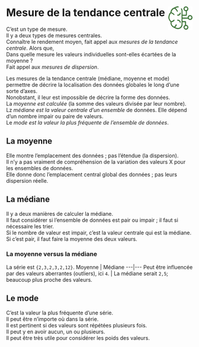 # **Mesure de la tendance centrale** <a href="../"><img src="https://github.com/MiKL5/BI/blob/master/assets/bi.svg" alt="Data science" align="right" height="64px"></a>
C’est un type de mesure.  
Il y a deux types de mesures centrales.  
Connaître le rendement moyen, fait appel aux _mesures de la tendance centrale_.
Alors que,  
Dans quelle mesure les valeurs individuelles sont-elles écartées de la moyenne ?  
Fait appel aux _mesures de dispersion_.

Les mesures de la tendance centrale (médiane, moyenne et mode) permettre de décrire la localisation des données globales le long d’une sorte d’axes.  
Nonobstant, il leur est impossible de décrire la forme des données.  
La _moyenne est calculée_ (la somme des valeurs divisée par leur nombre).  
Lz _médiane est la valeur centrale d’un ensemble_ de données. Elle dépend d’un nombre impair ou paire de valeurs.  
Le _mode est la valeur la plus fréquente de l’ensemble de données_.
## **La moyenne**
Elle montre l’emplacement des données ; pas l’étendue (la dispersion).  
Il n’y a pas vraiment de compréhension de la variation des valeurs X pour les ensembles de données.  
Elle donne donc l’emplacement central global des données ; pas leurs dispersion réelle.
## **La médiane**
Il y a deux manières de calculer la médiane.  
Il faut considérer si l’ensemble de données est pair ou impair ; il faut si nécessaire les trier.  
Si le nombre de valeur est impair, c’est la valeur centrale qui est la médiane.  
Si c’est pair, il faut faire la moyenne des deux valeurs.
### **La moyenne versus la médiane**
La série est `{2,3,2,3,2,12}`.
Moyenne | Médiane
---|---
Peut être influencée par des valeurs aberrantes (outliers), ici `4`. | La médiane serait `2,5`; beaucoup plus proche des valeurs. 
## **Le mode**
C’est la valeur la plus fréquente d’une série.  
Il peut être n’importe où dans la série.  
Il est pertinent si des valeurs sont répétées plusieurs fois.  
Il peut y en avoir aucun, un ou plusieurs.  
Il peut être très utile pour considérer les poids des valeurs.